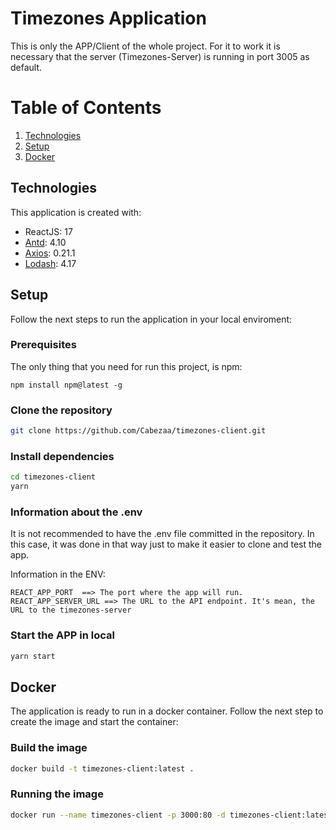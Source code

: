 # Timezones Application
This is only the APP/Client of the whole project. For it to work it is necessary that the server (Timezones-Server) is running in port 3005 as default.

# Table of Contents
1. [Technologies](#technologies)
2. [Setup](#setup)
3. [Docker](#docker)

## Technologies
This application is created with:
* ReactJS: 17
* [Antd](https://github.com/ant-design/ant-design): 4.10
* [Axios](https://github.com/axios/axios): 0.21.1
* [Lodash](https://github.com/lodash/lodash): 4.17

## Setup
Follow the next steps to run the application in your local enviroment:

### Prerequisites
The only thing that you need for run this project, is npm:
```
npm install npm@latest -g
```

### Clone the repository

```bash
git clone https://github.com/Cabezaa/timezones-client.git
```

### Install dependencies

```bash
cd timezones-client
yarn
```

### Information about the .env

It is not recommended to have the .env file committed in the repository. In this case, it was done in that way just to make it easier to clone and test the app.

Information in the ENV:
```
REACT_APP_PORT  ==> The port where the app will run.
REACT_APP_SERVER_URL ==> The URL to the API endpoint. It's mean, the URL to the timezones-server
```

### Start the APP in local

```bash
yarn start
```

## Docker

The application is ready to run in a docker container. Follow the next step to create the image and start the container:

### Build the image

```bash
docker build -t timezones-client:latest .
```

### Running the image

```bash
docker run --name timezones-client -p 3000:80 -d timezones-client:latest
```